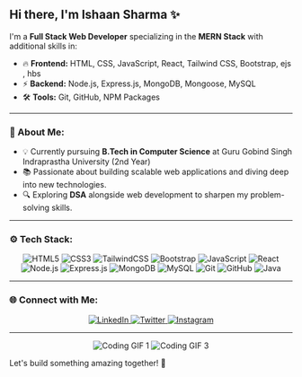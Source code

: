 ## Hi there, I'm Ishaan Sharma ✨

I'm a **Full Stack Web Developer** specializing in the **MERN Stack** with additional skills in:
- 🔥 **Frontend:** HTML, CSS, JavaScript, React, Tailwind CSS, Bootstrap, ejs , hbs
- ⚡ **Backend:** Node.js, Express.js, MongoDB, Mongoose, MySQL
- 🛠️ **Tools:** Git, GitHub, NPM Packages

---

### 🌟 About Me:
- 💡 Currently pursuing **B.Tech in Computer Science** at Guru Gobind Singh Indraprastha University (2nd Year)
- 📚 Passionate about building scalable web applications and diving deep into new technologies.
- 🔍 Exploring **DSA** alongside web development to sharpen my problem-solving skills.

---

### ⚙️ Tech Stack:
<p align="center">
  <img src="https://img.shields.io/badge/HTML5-E34F26?style=for-the-badge&logo=html5&logoColor=white" alt="HTML5">
  <img src="https://img.shields.io/badge/CSS3-1572B6?style=for-the-badge&logo=css3&logoColor=white" alt="CSS3">
  <img src="https://img.shields.io/badge/Tailwind_CSS-38B2AC?style=for-the-badge&logo=tailwind-css&logoColor=white" alt="TailwindCSS">
  <img src="https://img.shields.io/badge/Bootstrap-7952B3?style=for-the-badge&logo=bootstrap&logoColor=white" alt="Bootstrap">
  <img src="https://img.shields.io/badge/JavaScript-F7DF1E?style=for-the-badge&logo=javascript&logoColor=black" alt="JavaScript">
  <img src="https://img.shields.io/badge/React-20232A?style=for-the-badge&logo=react&logoColor=61DAFB" alt="React">
  <img src="https://img.shields.io/badge/Node.js-43853D?style=for-the-badge&logo=node.js&logoColor=white" alt="Node.js">
  <img src="https://img.shields.io/badge/Express.js-000000?style=for-the-badge&logo=express&logoColor=white" alt="Express.js">
  <img src="https://img.shields.io/badge/MongoDB-4EA94B?style=for-the-badge&logo=mongodb&logoColor=white" alt="MongoDB">
  <img src="https://img.shields.io/badge/MySQL-4479A1?style=for-the-badge&logo=mysql&logoColor=white" alt="MySQL">
  <img src="https://img.shields.io/badge/Git-F05032?style=for-the-badge&logo=git&logoColor=white" alt="Git">
  <img src="https://img.shields.io/badge/GitHub-181717?style=for-the-badge&logo=github&logoColor=white" alt="GitHub">
  <img src="https://img.shields.io/badge/Java-ED8B00?style=for-the-badge&logo=java&logoColor=white" alt="Java">


</p>

---

### 🌐 Connect with Me:
<p align="center">
  <a href="https://www.linkedin.com/in/ishaan-sharma-611361326/" target="_blank">
    <img src="https://img.shields.io/badge/LinkedIn-0A66C2?style=for-the-badge&logo=linkedin&logoColor=white" alt="LinkedIn">
  </a>
  <a href="https://x.com/IshaanSharma06" target="_blank">
    <img src="https://img.shields.io/badge/Twitter-1DA1F2?style=for-the-badge&logo=twitter&logoColor=white" alt="Twitter">
  </a>
  <a href="https://www.instagram.com/_.ishaansharma._/" target="_blank">
    <img src="https://img.shields.io/badge/Instagram-E4405F?style=for-the-badge&logo=instagram&logoColor=white" alt="Instagram">
  </a>
</p>

---

<p align="center">
  <img src="https://media.giphy.com/media/ZVik7pBtu9dNS/giphy.gif" alt="Coding GIF 1">
  <img src="https://media.giphy.com/media/L1R1tvI9svkIWwpVYr/giphy.gif" alt="Coding GIF 3">
</p>

Let's build something amazing together! 🚀

